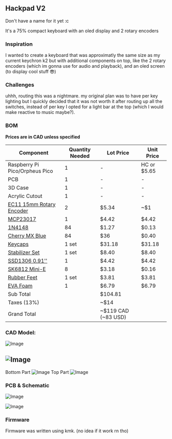 ## Hackpad V2

Don't have a name for it yet :c

It's a 75% compact keyboard with an oled display and 2 rotary encoders

### Inspiration
I wanted to create a keyboard that was approximatly the same size as my current keychron k2 but with additional components on top, like the 2 rotary encoders (which im gonna use for audio and playback), and an oled screen (to display cool stuff 😎)

### Challenges
uhhh, routing this was a nightmare. my original plan was to have per key lighting but I quickly decided that it was not worth it after routing up all the switches, instead of per key I opted for a light bar at the top (which I would make reactive to music maybe?). 

### BOM


**Prices are in CAD unless specified**

| Component                                                                                                                                                                                                                                                                                                                                                                                                                                                                                                                                                                                                          | Quantity Needed | Lot Price           | Unit Price  |
| ------------------------------------------------------------------------------------------------------------------------------------------------------------------------------------------------------------------------------------------------------------------------------------------------------------------------------------------------------------------------------------------------------------------------------------------------------------------------------------------------------------------------------------------------------------------------------------------------------------------ | --------------- | ------------------- | ----------- |
| Raspberry Pi Pico/Orpheus Pico                                                                                                                                                                                                                                                                                                                                                                                                                                                                                                                                                                                     | 1               | -                   | HC or $5.65 |
| PCB                                                                                                                                                                                                                                                                                                                                                                                                                                                                                                                                                                                                                | 1               | -                   | -           |
| 3D Case                                                                                                                                                                                                                                                                                                                                                                                                                                                                                                                                                                                                            | 1               | -                   | -           |
| Acrylic Cutout                                                                                                                                                                                                                                                                                                                                                                                                                                                                                                                                                                                                     | 1               | -                   | -           |
| [EC11 15mm Rotary Encoder](https://www.aliexpress.com/item/1005005721641382.html?spm=a2g0o.productlist.main.3.4006LxecLxecYv&algo_pvid=c220cbf3-351e-454b-be12-d0a83c5a707d&algo_exp_id=c220cbf3-351e-454b-be12-d0a83c5a707d-1&pdp_ext_f=%7B%22order%22%3A%22268%22%2C%22eval%22%3A%221%22%7D&pdp_npi=4%40dis%21CAD%2116.77%215.20%21%21%2182.56%2125.59%21%402101ec1f17412199880604324e1862%2112000034115797778%21sea%21CA%216156843420%21X&curPageLogUid=GwOGpHeZEV7P&utparam-url=scene%3Asearch%7Cquery_from%3A)                                                                                                | 2               | $5.34               | ~$1         |
| [MCP23017](https://www.aliexpress.com/item/1005005363863079.html?spm=a2g0o.productlist.main.1.4c8f1bfePYPNkD&algo_pvid=86703931-110c-473d-a7b9-d73c41919f95&algo_exp_id=86703931-110c-473d-a7b9-d73c41919f95-0&pdp_ext_f=%7B%22order%22%3A%22267%22%2C%22eval%22%3A%221%22%7D&pdp_npi=4%40dis%21CAD%214.77%214.42%21%21%213.23%212.99%21%40210312d517412203153421874e3b21%2112000032747554872%21sea%21CA%216156843420%21X&curPageLogUid=jPBxBTG0WBQ6&utparam-url=scene%3Asearch%7Cquery_from%3A)                                                                                                                   | 1               | $4.42               | $4.42       |
| [1N4148](https://www.aliexpress.com/item/1005002339916163.html?spm=a2g0o.productlist.main.7.2ff9QJmNQJmNkM&aem_p4p_detail=202503051625243689093247176680000391135&algo_pvid=637a97c7-0b6e-4ce6-911d-e1b04ceff2b5&algo_exp_id=637a97c7-0b6e-4ce6-911d-e1b04ceff2b5-3&pdp_ext_f=%7B%22order%22%3A%22141%22%2C%22eval%22%3A%221%22%7D&pdp_npi=4%40dis%21CAD%211.34%211.27%21%21%210.91%210.86%21%40210318ec17412207240922281e4ac1%2112000020175180916%21sea%21CA%216156843420%21X&curPageLogUid=CHt0d544NGbT&utparam-url=scene%3Asearch%7Cquery_from%3A&search_p4p_id=202503051625243689093247176680000391135_1)      | 84              | $1.27               | $0.13       |
| [Cherry MX Blue](https://www.aliexpress.com/item/1005006255961111.html?spm=a2g0o.productlist.main.1.25070LQV0LQV8D&algo_pvid=e371bba8-773b-4cba-ac32-720fd1b81489&algo_exp_id=e371bba8-773b-4cba-ac32-720fd1b81489-0&pdp_ext_f=%7B%22order%22%3A%221389%22%2C%22eval%22%3A%221%22%7D&pdp_npi=4%40dis%21CAD%219.35%218.81%21%21%2146.02%2143.34%21%402101c59517412223024231690e3ecb%2112000036489552494%21sea%21CA%216156843420%21X&curPageLogUid=z403kCOc926t&utparam-url=scene%3Asearch%7Cquery_from%3A)                                                                                                          | 84              | $36                 | $0.40       |
| [Keycaps](https://www.aliexpress.com/item/1005007393936770.html?spm=a2g0o.productlist.main.3.758623f27DFXd8&algo_pvid=11afcd77-d2eb-4909-8151-cfaa1a7bd68d&algo_exp_id=11afcd77-d2eb-4909-8151-cfaa1a7bd68d-1&pdp_ext_f=%7B%22order%22%3A%22385%22%2C%22eval%22%3A%221%22%7D&pdp_npi=4%40dis%21CAD%2133.52%2131.38%21%21%21165.04%21154.50%21%402103244b17412226104043938efbdf%2112000040566263788%21sea%21CA%216156843420%21X&curPageLogUid=BR7iKEmZ4rP5&utparam-url=scene%3Asearch%7Cquery_from%3A)                                                                                                              | 1 set           | $31.18              | $31.18      |
| [Stabilizer Set](https://www.aliexpress.com/item/1005001686319745.html?spm=a2g0o.productlist.main.5.67663917QxBVZg&algo_pvid=d1cef932-3787-49d3-81eb-6863aaca9ae2&algo_exp_id=d1cef932-3787-49d3-81eb-6863aaca9ae2-2&pdp_ext_f=%7B%22order%22%3A%2258%22%2C%22eval%22%3A%221%22%7D&pdp_npi=4%40dis%21CAD%218.38%217.89%21%21%215.68%215.35%21%40210330dd17412224017875649e33a6%2112000017133790601%21sea%21CA%216156843420%21X&curPageLogUid=LW12TbKuXcoo&utparam-url=scene%3Asearch%7Cquery_from%3A)                                                                                                              | 1 set           | $8.40               | $8.40       |
| [SSD1306 0.91''](https://www.aliexpress.com/item/1005007302239124.html?spm=a2g0o.productlist.main.1.2aadIxc5Ixc5cO&algo_pvid=d87e875e-cb3d-41ea-9faa-5e6638d6d76b&algo_exp_id=d87e875e-cb3d-41ea-9faa-5e6638d6d76b-0&pdp_ext_f=%7B%22order%22%3A%22135%22%2C%22eval%22%3A%221%22%7D&pdp_npi=4%40dis%21CAD%219.60%214.42%21%21%2147.25%2121.73%21%402103247417412214636625039ef939%2112000040130675889%21sea%21CA%216156843420%21X&curPageLogUid=mHhQceValkLS&utparam-url=scene%3Asearch%7Cquery_from%3A)                                                                                                           | 1               | $4.42               | $4.42       |
| [SK6812 Mini-E](https://www.aliexpress.com/item/1005005193716172.html?spm=a2g0o.productlist.main.1.4793299ap5HrwW&algo_pvid=bed3f8d9-60f9-4e42-9005-0c428c9d1857&algo_exp_id=bed3f8d9-60f9-4e42-9005-0c428c9d1857-0&pdp_ext_f=%7B%22order%22%3A%22247%22%2C%22eval%22%3A%221%22%7D&pdp_npi=4%40dis%21CAD%215.48%215.22%21%21%2126.96%2125.70%21%402103205217412215309872796ed1a9%2112000032072424634%21sea%21CA%216156843420%21X&curPageLogUid=FEYAmfAnPvFF&utparam-url=scene%3Asearch%7Cquery_from%3A)                                                                                                            | 8               | $3.18               | $0.16       |
| [Rubber Feet](https://www.aliexpress.com/item/1005006211282720.html?spm=a2g0o.productlist.main.9.4278502a5RNdxX&algo_pvid=cc10d914-953d-42a7-91f0-5133f37f1343&algo_exp_id=cc10d914-953d-42a7-91f0-5133f37f1343-4&pdp_ext_f=%7B%22order%22%3A%221%22%2C%22eval%22%3A%221%22%7D&pdp_npi=4%40dis%21CAD%213.81%213.81%21%21%212.58%212.58%21%402101effb17412266547332855ef7dd%2112000036297294970%21sea%21CA%216156843420%21X&curPageLogUid=vfWalCrNZawp&utparam-url=scene%3Asearch%7Cquery_from%3A)                                                                                                                  | 1 set           | $3.81               | $3.81       |
| [EVA Foam](https://www.aliexpress.com/item/1005002856054113.html?spm=a2g0o.productlist.main.7.2362HmakHmakdQ&algo_pvid=473e8658-e117-4dcd-bbb7-99894210adf8&aem_p4p_detail=202503051721361239339850518600000420323&algo_exp_id=473e8658-e117-4dcd-bbb7-99894210adf8-3&pdp_ext_f=%7B%22order%22%3A%221403%22%2C%22eval%22%3A%221%22%7D&pdp_npi=4%40dis%21CAD%217.54%216.79%21%21%2137.12%2133.43%21%402103146c17412240960361089eea2e%2112000022477732796%21sea%21CA%216156843420%21X&curPageLogUid=0eas0Nt2CJe3&utparam-url=scene%3Asearch%7Cquery_from%3A&search_p4p_id=202503051721361239339850518600000420323_1) | 1               | $6.79               | $6.79       |
| Sub Total                                                                                                                                                                                                                                                                                                                                                                                                                                                                                                                                                                                                          |                 | $104.81             |             |
| Taxes (13%)                                                                                                                                                                                                                                                                                                                                                                                                                                                                                                                                                                                                        |                 | ~$14                |             |
| Grand Total                                                                                                                                                                                                                                                                                                                                                                                                                                                                                                                                                                                                        |                 | ~$119 CAD (~83 USD) |             |




### CAD Model:

![Image](https://github.com/user-attachments/assets/7b87e407-d79c-497e-8629-5d52ffbd069a)

![Image](https://github.com/user-attachments/assets/b7d5115e-8d71-42ef-a7a1-eefe91df1a06)
-- 
Bottom Part
![Image](https://github.com/user-attachments/assets/9d59f530-49e7-46e2-8a70-9a6b51ce71f0)
Top Part
![Image](https://github.com/user-attachments/assets/19641d7b-f417-4e17-a85a-54d3cf9efcf0)


### PCB & Schematic

![Image](https://github.com/user-attachments/assets/5e753087-a1a0-417e-b721-aec991e8f0ec)

![Image](https://github.com/user-attachments/assets/0207cbf5-97eb-4c43-ad57-8f1611828219)

### Firmware

Firmware was written using kmk. (no idea if it work rn tho)
